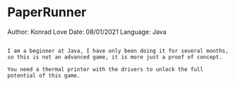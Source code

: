 # PaperRunner

Author: Konrad Love
Date: 08/01/2021
Language: Java

~~~~~~~~~~~~~~~~~~~~~~~~PaperRunner~~~~~~~~~~~~~~~~~~~~~~~~~~

I am a beginner at Java, I have only been doing it for several months, so this is not an advanced game, it is more just a proof of concept. 

You need a thermal printer with the drivers to unlock the full potential of this game.
